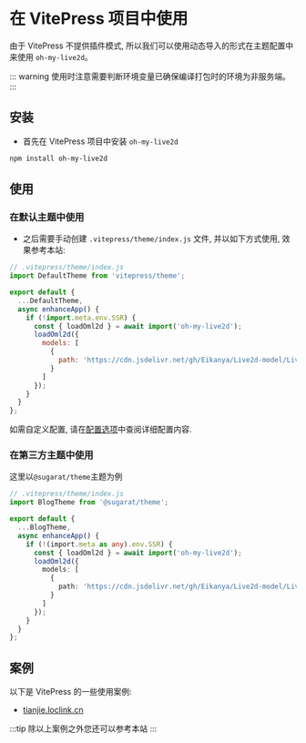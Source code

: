 # 在 VitePress 项目中使用

由于 VitePress 不提供插件模式, 所以我们可以使用动态导入的形式在主题配置中来使用 `oh-my-live2d`。

::: warning
使用时注意需要判断环境变量已确保编译打包时的环境为非服务端。
:::

## 安装

- 首先在 VitePress 项目中安装 `oh-my-live2d`

```sh
npm install oh-my-live2d
```

## 使用

### 在默认主题中使用

- 之后需要手动创建 `.vitepress/theme/index.js` 文件, 并以如下方式使用, 效果参考本站:

```js
// .vitepress/theme/index.js
import DefaultTheme from 'vitepress/theme';

export default {
  ...DefaultTheme,
  async enhanceApp() {
    if (!import.meta.env.SSR) {
      const { loadOml2d } = await import('oh-my-live2d');
      loadOml2d({
        models: [
          {
            path: 'https://cdn.jsdelivr.net/gh/Eikanya/Live2d-model/Live2D/Senko_Normals/senko.model3.json'
          }
        ]
      });
    }
  }
};
```

如需自定义配置, 请在[配置选项](../options/Options.md)中查阅详细配置内容.

### 在第三方主题中使用

这里以`@sugarat/theme`主题为例

```ts
// .vitepress/theme/index.js
import BlogTheme from '@sugarat/theme';

export default {
  ...BlogTheme,
  async enhanceApp() {
    if (!(import.meta as any).env.SSR) {
      const { loadOml2d } = await import('oh-my-live2d');
      loadOml2d({
        models: [
          {
            path: 'https://cdn.jsdelivr.net/gh/Eikanya/Live2d-model/Live2D/Senko_Normals/senko.model3.json'
          }
        ]
      });
    }
  }
};
```

## 案例

以下是 VitePress 的一些使用案例:

- [tianjie.loclink.cn](https://tianjie.loclink.cn)

:::tip
除以上案例之外您还可以参考本站
:::
